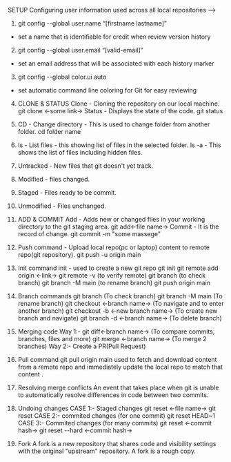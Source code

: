 SETUP
 Configuring user information used across all local repositories -->
 1. git config --global user.name “[firstname lastname]”
 * set a name that is identifiable for credit when review version history
 2. git config --global user.email “[valid-email]”
 * set an email address that will be associated with each history marker
 3. git config --global color.ui auto
 * set automatic command line coloring for Git for easy reviewing
 4. CLONE & STATUS
 Clone - Cloning the repository on our local machine.
           git clone <-some link->
 Status - Displays the state of the code.
           git status
5. CD - Change directory - This is used to change folder from another folder.
           cd folder name 
6. ls - List files - this showing list of files in the selected folder.
   ls -a - This shows the list of files including hidden files.
7. Untracked - New files that git doesn't yet track.
8. Modified - files changed.
9. Staged - Files ready to be commit.
10. Unmodified - Files unchanged.
11. ADD & COMMIT
    Add - Adds new or changed files in your working directory to the git staging area.
         git add<-file name->
    Commit - It is the record of change.
         git commit -m "some massege"
12. Push command - Upload local repo(pc or laptop) content to remote repo(git repository).
         git push -u origin main
13. Init command 
    init - used to create a new git repo
    git init
    git remote add origin <-link->
    git remote -v  (to verify remote)
    git branch      (to check branch)
    git branch -M main (to rename branch)
    git push origin main
14. Branch commands
     git branch  (To check branch)
     git branch -M main (To rename branch)
     git checkout <-branch name->  (To navigate and to enter another branch)
     git checkout -b <-new branch name->  (To create new branch and navigate)
     git branch -d <-branch name-> (To delete branch)
15.  Merging code
       Way 1:-
            git diff<-branch name->  (To compare commits, branches, files and more)
            git merge <-branch name->  (To merge 2 branches)
       Way 2:-
            Create a PR(Pull Request)
16. Pull command 
     git pull origin main
    used to fetch and download content from a remote repo and immediately update the local repo to match that content .
17. Resolving merge conflicts
    An event that takes place when git is unable to automatically resolve differences in code between two commits.  
18. Undoing changes
    CASE 1:- Staged changes
    git reset <-file name->
    git reset
    CASE 2:- commited changes (for one commit)
    git reset HEAD~1
    CASE 3:- Commited changes (for many commits)
    git reset <-commit hash->
    git reset --hard <-commit hash->

19. Fork
    A fork is a new repository that shares code and visibility settings with the original "upstream" repository.
    A fork is a rough copy.    